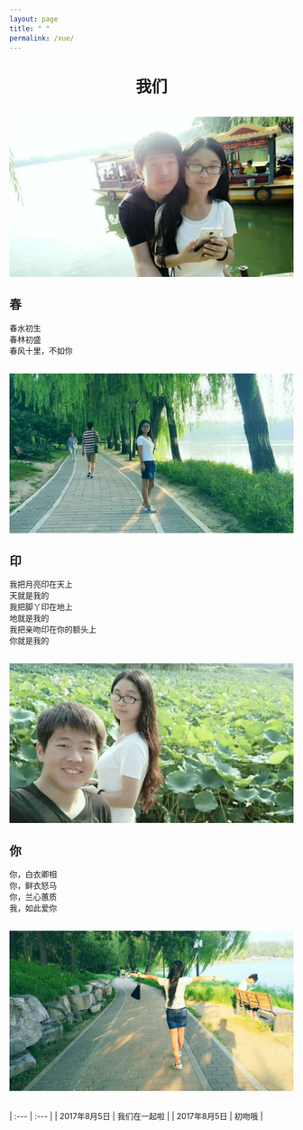 ```yaml
---
layout: page
title: " "
permalink: /xue/
---
```


<h1 style="text-align:center;">我们</h1>

<br/>

<img src="/assets/xue/we1.jpeg">

<br/>

## 春  
春水初生  
春林初盛  
春风十里，不如你

<br/>

<img src="/assets/xue/she1.jpeg">

<br/>

## 印  
我把月亮印在天上  
天就是我的  
我把脚丫印在地上  
地就是我的  
我把亲吻印在你的额头上  
你就是我的  

<br/>

<img src="/assets/xue/we2.jpeg">

<br/>

## 你  
你，白衣卿相  
你，鲜衣怒马  
你，兰心蕙质  
我，如此爱你  

<br/>

<img src="/assets/xue/she2.jpeg">

<br/>

<br/>

| :--- | :--- |
| 2017年8月5日 | 我们在一起啦 |
| 2017年8月5日 | 初吻哦 |

<br/>

<br/>

